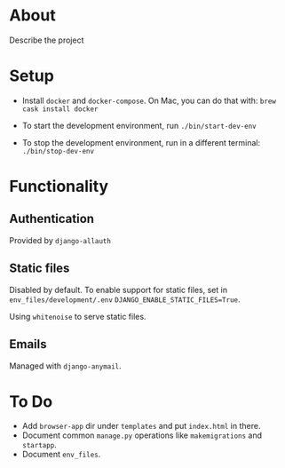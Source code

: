 # About
Describe the project

# Setup
* Install `docker` and `docker-compose`. On Mac, you can do that with:
  `brew cask install docker`

* To start the development environment, run
  `./bin/start-dev-env`

* To stop the development environment, run in a different terminal:
  `./bin/stop-dev-env`

# Functionality
## Authentication
Provided by `django-allauth`

## Static files
Disabled by default. To enable support for static files, set in `env_files/development/.env`
`DJANGO_ENABLE_STATIC_FILES=True`.

Using `whitenoise` to  serve static files.

## Emails
Managed with `django-anymail`.

# To Do
* Add `browser-app` dir under `templates` and put `index.html` in there.
* Document common `manage.py` operations like `makemigrations` and `startapp`.
* Document `env_files`.
